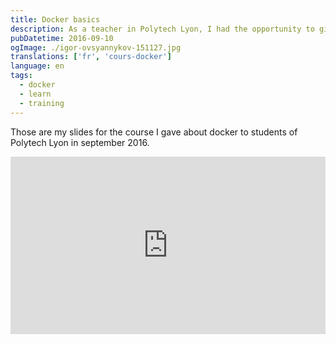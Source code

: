```yaml
---
title: Docker basics
description: As a teacher in Polytech Lyon, I had the opportunity to give course about Docker as an initiation. Here are the slides made with RevealJS.
pubDatetime: 2016-09-10
ogImage: ./igor-ovsyannykov-151127.jpg
translations: ['fr', 'cours-docker']
language: en
tags:
  - docker
  - learn
  - training
---
```


Those are my slides for the course I gave about docker to students of Polytech Lyon in september 2016.

<div style="position:relative;height:0;padding-bottom:56.25%">
<iframe src="https://slashgear.github.io/docker-basics/#/" width="640" height="360" frameborder="0" style="position:absolute;width:100%;height:100%;left:0" allowfullscreen></iframe>
</div>

